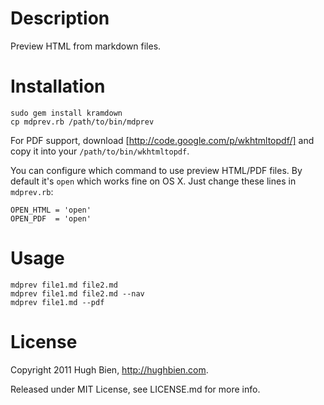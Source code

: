 Description
===========

Preview HTML from markdown files.

Installation
============

    sudo gem install kramdown
    cp mdprev.rb /path/to/bin/mdprev

For PDF support, download [http://code.google.com/p/wkhtmltopdf/] and copy it
into your `/path/to/bin/wkhtmltopdf`.

You can configure which command to use preview HTML/PDF files.  By default it's 
`open` which works fine on OS X.  Just change these lines in `mdprev.rb`:

    OPEN_HTML = 'open'
    OPEN_PDF  = 'open'

Usage
=====

    mdprev file1.md file2.md
    mdprev file1.md file2.md --nav
    mdprev file1.md --pdf

License
=======

Copyright 2011 Hugh Bien, http://hughbien.com.

Released under MIT License, see LICENSE.md for more info.
